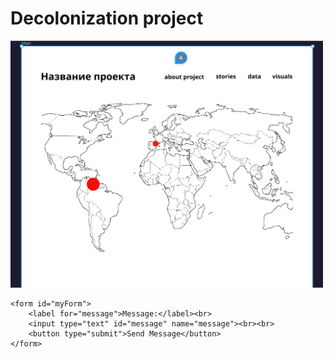 <!DOCTYPE html>
<html lang="en">
<head>
    <meta charset="UTF-8">
    <meta name="viewport" content="width=device-width, initial-scale=1.0">
    <title>Decolonization project</title>
</head>
<body>
    <h1>Decolonization project</h1>
    <img src="main/map.jpg" alt="Map of the project" width="500">


    <form id="myForm">
        <label for="message">Message:</label><br>
        <input type="text" id="message" name="message"><br><br>
        <button type="submit">Send Message</button>
    </form>

<script>
    document.getElementById('myForm').addEventListener('submit', function(e) {
        e.preventDefault();
        
        const message = document.getElementById('message').value; // Получаем значение текстового поля
        
        const url = 'https://d5dor76s04fkl57h3jea.apigw.yandexcloud.net'; // Укажите URL вашего сервера, на который будет отправляться сообщение
        const data = { message: message }; // Создаем объект для отправки
        
        fetch(url, {
            method: 'POST',
            headers: {
                'content-Type':'application/json'
            },
            body: JSON.stringify(data) // Преобразуем объект в формат JSON
        })
        .then(response => {
            if (response.ok) {
                alert('Message sent successfully!');
            } else {
                alert('Failed to send message.');
            }
        })
        .catch(error => {
            console.error('Error:', error);



            
        });
    });
</script>

</body>
</html>
